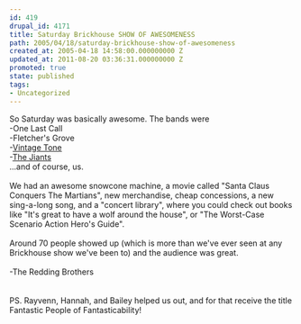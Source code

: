 ```yaml
---
id: 419
drupal_id: 4171
title: Saturday Brickhouse SHOW OF AWESOMENESS
path: 2005/04/18/saturday-brickhouse-show-of-awesomeness
created_at: 2005-04-18 14:58:00.000000000 Z
updated_at: 2011-08-20 03:36:31.000000000 Z
promoted: true
state: published
tags:
- Uncategorized
---
```

So Saturday was basically awesome. The bands were<br />-One Last Call<br />-Fletcher's Grove<br />-<a href="http://www.vintagetone.net/">Vintage Tone</a><br />-<a href="http://www.jiants.net/">The Jiants</a><br />...and of course, us.<br /><br />We had an awesome snowcone machine, a movie called "Santa Claus Conquers The Martians", new merchandise, cheap concessions, a new sing-a-long song, and a "concert library", where you could check out books like "It's great to have a wolf around the house", or "The Worst-Case Scenario Action Hero's Guide".<br /><br />Around 70 people showed up (which is more than we've ever seen at any Brickhouse show we've been to) and the audience was great.<br /><br />-The Redding Brothers<br /><br /><br />PS. Rayvenn, Hannah, and Bailey helped us out, and for that receive the title Fantastic People of Fantasticability!
